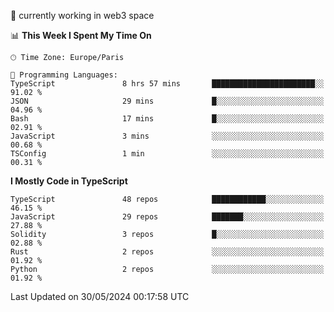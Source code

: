 🔭 currently working in web3 space

<!--START_SECTION:waka-->
📊 **This Week I Spent My Time On** 

```text
🕑︎ Time Zone: Europe/Paris

💬 Programming Languages: 
TypeScript               8 hrs 57 mins       ███████████████████████░░   91.02 % 
JSON                     29 mins             █░░░░░░░░░░░░░░░░░░░░░░░░   04.96 % 
Bash                     17 mins             █░░░░░░░░░░░░░░░░░░░░░░░░   02.91 % 
JavaScript               3 mins              ░░░░░░░░░░░░░░░░░░░░░░░░░   00.68 % 
TSConfig                 1 min               ░░░░░░░░░░░░░░░░░░░░░░░░░   00.31 % 
```

**I Mostly Code in TypeScript** 

```text
TypeScript               48 repos            ████████████░░░░░░░░░░░░░   46.15 % 
JavaScript               29 repos            ███████░░░░░░░░░░░░░░░░░░   27.88 % 
Solidity                 3 repos             █░░░░░░░░░░░░░░░░░░░░░░░░   02.88 % 
Rust                     2 repos             ░░░░░░░░░░░░░░░░░░░░░░░░░   01.92 % 
Python                   2 repos             ░░░░░░░░░░░░░░░░░░░░░░░░░   01.92 % 
```




 Last Updated on 30/05/2024 00:17:58 UTC
<!--END_SECTION:waka-->
